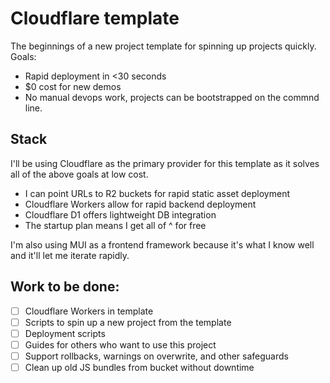 # Cloudflare template

The beginnings of a new project template for spinning up projects quickly. Goals:

- Rapid deployment in <30 seconds
- $0 cost for new demos
- No manual devops work, projects can be bootstrapped on the commnd line.

## Stack

I'll be using Cloudflare as the primary provider for this template as it solves all of the above goals at low cost.

- I can point URLs to R2 buckets for rapid static asset deployment
- Cloudflare Workers allow for rapid backend deployment
- Cloudflare D1 offers lightweight DB integration
- The startup plan means I get all of ^ for free

I'm also using MUI as a frontend framework because it's what I know well and it'll let me iterate rapidly.

## Work to be done:

- [ ] Cloudflare Workers in template
- [ ] Scripts to spin up a new project from the template
- [ ] Deployment scripts
- [ ] Guides for others who want to use this project
- [ ] Support rollbacks, warnings on overwrite, and other safeguards
- [ ] Clean up old JS bundles from bucket without downtime
